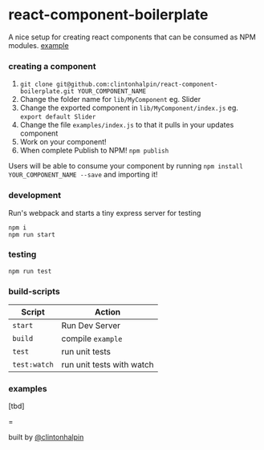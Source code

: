 # react-component-boilerplate 
A nice setup for creating react components that can be consumed as NPM modules. [example](http://clintonhalpin.github.io/react-component-boilerplate/example/)

### creating a component
1. `git clone git@github.com:clintonhalpin/react-component-boilerplate.git YOUR_COMPONENT_NAME`
2. Change the folder name for `lib/MyComponent` eg. Slider
3. Change the exported component in `lib/MyComponent/index.js` eg. `export default Slider`
4. Change the file `examples/index.js` to that it pulls in your updates component
5. Work on your component!
6. When complete Publish to NPM! `npm publish`

Users will be able to consume your component by running `npm install YOUR_COMPONENT_NAME --save` and importing it! 

### development
Run's webpack and starts a tiny express server for testing

```shell
npm i 
npm run start
```

### testing

```shell
npm run test
```

### build-scripts

| Script  | Action |
| ------------- | ------------- |
| `start`  | Run Dev Server  |
| `build`  | compile `example`  |
| `test`  | run unit tests |
| `test:watch`  | run unit tests with watch |

### examples
[tbd]

=

built by [@clintonhalpin](http://twitter.com/clintonhalpin)
